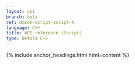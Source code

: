 ```yaml
---
layout: api
branch: beta
ref: dmsdk-script-script-h
language: C++
title: API reference (Script)
type: Defold C++
---
```

{% include anchor_headings.html html=content %}